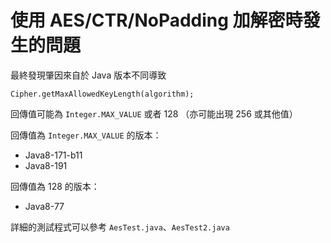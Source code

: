 使用 AES/CTR/NoPadding 加解密時發生的問題
=======================================


最終發現肇因來自於 Java 版本不同導致 

`Cipher.getMaxAllowedKeyLength(algorithm);`

回傳值可能為 `Integer.MAX_VALUE` 或者 128 （亦可能出現 256 或其他值）

回傳值為 `Integer.MAX_VALUE` 的版本：
- Java8-171-b11
- Java8-191 

回傳值為 128 的版本：
- Java8-77

詳細的測試程式可以參考 `AesTest.java`、`AesTest2.java`

